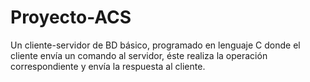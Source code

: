 # Proyecto-ACS
Un cliente-servidor de BD básico, programado en lenguaje  C donde el cliente envía un comando al servidor, éste realiza la operación correspondiente y envía la  respuesta al cliente.
